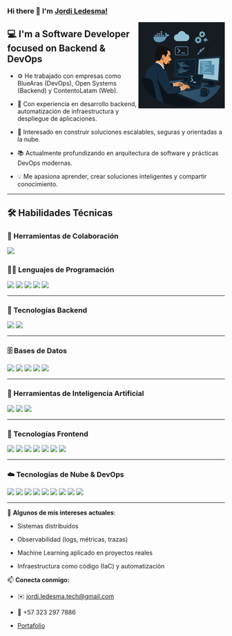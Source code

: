 ### Hi there 👋 I'm [Jordi Ledesma!](https://github.com/GeordiCode/)


<img align="right" alt="DevOps Working Setup" height="200px" src="https://github.com/GeordiCode/GeordiCode/blob/main/fondo.png?raw=true" />


## 💻 I'm a Software Developer focused on Backend & DevOps


- ⚙️ He trabajado con empresas como BlueAras (DevOps), Open Systems (Backend) y ContentoLatam (Web).

- 🔧 Con experiencia en desarrollo backend, automatización de infraestructura y despliegue de aplicaciones.

- 🚀 Interesado en construir soluciones escalables, seguras y orientadas a la nube.

- 📚 Actualmente profundizando en arquitectura de software y prácticas DevOps modernas.

- 💡 Me apasiona aprender, crear soluciones inteligentes y compartir conocimiento.


---


## 🛠️ Habilidades Técnicas


### 🤝 Herramientas de Colaboración

<p>

  <img src="https://skillicons.dev/icons?i=git,github,discord" height="30"/>

</p>


### 👨‍💻 Lenguajes de Programación

<p>

  <img src="https://skillicons.dev/icons?i=go" height="30" />

  <img src="https://skillicons.dev/icons?i=python" height="30" />

  <img src="https://skillicons.dev/icons?i=typescript" height="30" />

  <img src="https://skillicons.dev/icons?i=java" height="30" />

  <img src="https://skillicons.dev/icons?i=javascript" height="30" />

</p>


---


### 🧩 Tecnologías Backend

<p>

  <img src="https://skillicons.dev/icons?i=fastapi,nodejs,spring" height="30" />

  <img src="https://img.shields.io/badge/Fiber-00ADD8?style=flat&logo=go&logoColor=white" height="25" />

</p>


---


### 🗄️ Bases de Datos

<p>

  <img src="https://skillicons.dev/icons?i=postgres" height="30" />

  <img src="https://skillicons.dev/icons?i=mysql" height="30" />

  <img src="https://skillicons.dev/icons?i=mongodb" height="30" />

  <img src="https://skillicons.dev/icons?i=firebase" height="30" />

  <img src="https://skillicons.dev/icons?i=redis" height="30" />

</p>


---


### 🧠 Herramientas de Inteligencia Artificial

<p>

  <img src="https://skillicons.dev/icons?i=tensorflow" height="30" />

  <img src="https://skillicons.dev/icons?i=pytorch" height="30" />

  <img src="https://skillicons.dev/icons?i=sklearn" height="30" />

</p>


---


### 🎨 Tecnologías Frontend

<p>

  <img src="https://skillicons.dev/icons?i=vue" height="30" />

  <img src="https://skillicons.dev/icons?i=react" height="30" />

  <img src="https://skillicons.dev/icons?i=angular" height="30" />

  <img src="https://skillicons.dev/icons?i=figma" height="30" />

  <img src="https://skillicons.dev/icons?i=html" height="30" />

  <img src="https://skillicons.dev/icons?i=css" height="30" />

  <img src="https://skillicons.dev/icons?i=vitest" height="30" />

</p>


---


### ☁️ Tecnologías de Nube & DevOps

<p>

  <img src="https://skillicons.dev/icons?i=aws" height="30" />

  <img src="https://skillicons.dev/icons?i=azure" height="30" />

  <img src="https://skillicons.dev/icons?i=gcp" height="30" />

  <img src="https://skillicons.dev/icons?i=nginx" height="30" />

  <img src="https://skillicons.dev/icons?i=githubactions" height="30" />

  <img src="https://skillicons.dev/icons?i=linux" height="30" />

  <img src="https://skillicons.dev/icons?i=docker" height="30" />

  <img src="https://skillicons.dev/icons?i=vercel" height="30" />

  <img src="https://skillicons.dev/icons?i=bash" height="30" />

</p>


---


📌 **Algunos de mis intereses actuales**:

- Sistemas distribuidos

- Observabilidad (logs, métricas, trazas)

- Machine Learning aplicado en proyectos reales

- Infraestructura como código (IaC) y automatización


📫 **Conecta conmigo:**

- ✉️ jordi.ledesma.tech@gmail.com  

- 📱 +57 323 297 7886  

- [Portafolio](https://github.com/GeordiCode?tab=repositories) 
